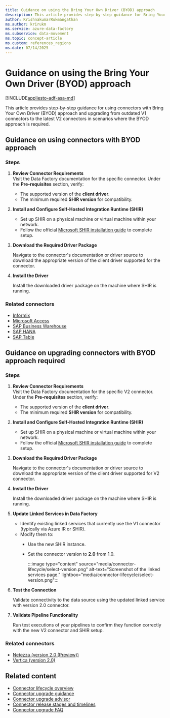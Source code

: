 ```yaml
---
title: Guidance on using the Bring Your Own Driver (BYOD) approach
description: This article provides step-by-step guidance for Bring Your Own Driver (BYOD) approach.
author: KrishnakumarRukmangathan
ms.author: krirukm
ms.service: azure-data-factory
ms.subservice: data-movement
ms.topic: concept-article
ms.custom: references_regions
ms.date: 07/14/2025
---
```


# Guidance on using the Bring Your Own Driver (BYOD) approach

[!INCLUDE[appliesto-adf-asa-md](includes/appliesto-adf-asa-md.md)]

This article provides step-by-step guidance for using connectors with Bring Your Own Driver (BYOD) approach and upgrading from outdated V1 connectors to the latest V2 connectors in scenarios where the BYOD approach is required.

## Guidance on using connectors with BYOD approach 

### Steps

1. **Review Connector Requirements**  
    Visit the Data Factory documentation for the specific connector. Under the **Pre-requisites** section, verify: 
    
    - The supported version of the **client driver**. 
    - The minimum required **SHIR version** for compatibility. 

1. **Install and Configure Self-Hosted Integration Runtime (SHIR)**

    - Set up SHIR on a physical machine or virtual machine within your network. 
    - Follow the official [Microsoft SHIR installation guide](create-self-hosted-integration-runtime.md) to complete setup. 
    
1. **Download the Required Driver Package**

    Navigate to the connector's documentation or driver source to download the appropriate version of the client driver supported for the connector. 

1. **Install the Driver**

    Install the downloaded driver package on the machine where SHIR is running. 

### Related connectors

- [Informix](connector-informix.md)
- [Microsoft Access](connector-microsoft-access.md)
- [SAP Business Warehouse](connector-sap-business-warehouse.md)
- [SAP HANA](connector-sap-hana.md)
- [SAP Table](connector-sap-table.md)

## Guidance on upgrading connectors with BYOD approach required

### Steps

1. **Review Connector Requirements**  
    Visit the Data Factory documentation for the specific V2 connector. Under the **Pre-requisites** section, verify: 
    
    - The supported version of the **client driver**. 
    - The minimum required **SHIR version** for compatibility. 

1. **Install and Configure Self-Hosted Integration Runtime (SHIR)**

    - Set up SHIR on a physical machine or virtual machine within your network. 
    - Follow the official [Microsoft SHIR installation guide](create-self-hosted-integration-runtime.md) to complete setup. 
    
1. **Download the Required Driver Package**

    Navigate to the connector's documentation or driver source to download the appropriate version of the client driver supported for V2 connector. 

1. **Install the Driver**

    Install the downloaded driver package on the machine where SHIR is running. 

1. **Update Linked Services in Data Factory**

    - Identify existing linked services that currently use the V1 connector (typically via Azure IR or SHIR). 
    - Modify them to: 
      - Use the new SHIR instance. 
      - Set the connector version to **2.0** from 1.0. 

        :::image type="content" source="media/connector-lifecycle/select-version.png" alt-text="Screenshot of the linked services page." lightbox="media/connector-lifecycle/select-version.png":::

1. **Test the Connection**

    Validate connectivity to the data source using the updated linked service with version 2.0 connector. 

1. **Validate Pipeline Functionality**

    Run test executions of your pipelines to confirm they function correctly with the new V2 connector and SHIR setup.

### Related connectors

- [Netezza (version 2.0 (Preview))](connector-netezza.md)
- [Vertica (version 2.0)](connector-vertica.md)

## Related content

- [Connector lifecycle overview](connector-lifecycle-overview.md)
- [Connector upgrade guidance](connector-upgrade-guidance.md) 
- [Connector upgrade advisor](connector-upgrade-advisor.md)
- [Connector release stages and timelines](connector-release-stages-and-timelines.md)  
- [Connector upgrade FAQ](connector-deprecation-frequently-asked-questions.md)  